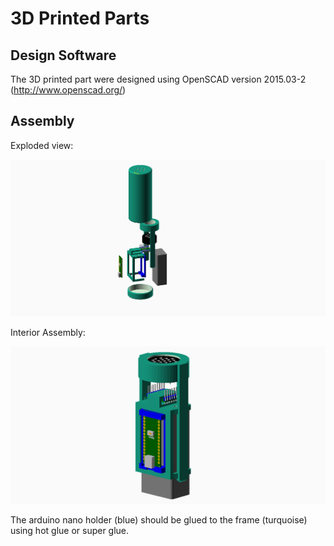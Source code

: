 # 3D Printed Parts

## Design Software

The 3D printed part were designed using OpenSCAD version 2015.03-2 (http://www.openscad.org/)

## Assembly

Exploded view:

![Exploded View](../docs/images/exploded_view.png)

Interior Assembly:

![Interior Assembly](../docs/images/assembled_frame.png)

The arduino nano holder (blue) should be glued to the frame (turquoise) using hot glue or super glue.
